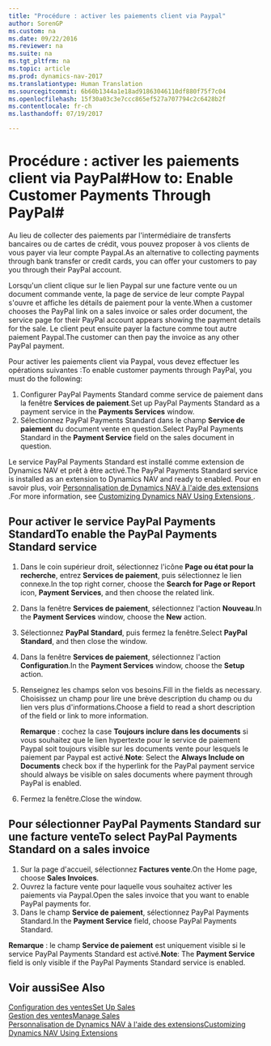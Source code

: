 ```yaml
---
title: "Procédure : activer les paiements client via Paypal"
author: SorenGP
ms.custom: na
ms.date: 09/22/2016
ms.reviewer: na
ms.suite: na
ms.tgt_pltfrm: na
ms.topic: article
ms.prod: dynamics-nav-2017
ms.translationtype: Human Translation
ms.sourcegitcommit: 6b60b1344a1e18ad91863046110df880f75f7c04
ms.openlocfilehash: 15f30a03c3e7ccc865ef527a707794c2c6428b2f
ms.contentlocale: fr-ch
ms.lasthandoff: 07/19/2017

---
```


# <a name="how-to-enable-customer-payments-through-paypal"></a><span data-ttu-id="0f3bc-102">Procédure : activer les paiements client via PayPal#</span><span class="sxs-lookup"><span data-stu-id="0f3bc-102">How to: Enable Customer Payments Through PayPal#</span></span>
<span data-ttu-id="0f3bc-103">Au lieu de collecter des paiements par l'intermédiaire de transferts bancaires ou de cartes de crédit, vous pouvez proposer à vos clients de vous payer via leur compte Paypal.</span><span class="sxs-lookup"><span data-stu-id="0f3bc-103">As an alternative to collecting payments through bank transfer or credit cards, you can offer your customers to pay you through their PayPal account.</span></span>

<span data-ttu-id="0f3bc-104">Lorsqu'un client clique sur le lien Paypal sur une facture vente ou un document commande vente, la page de service de leur compte Paypal s'ouvre et affiche les détails de paiement pour la vente.</span><span class="sxs-lookup"><span data-stu-id="0f3bc-104">When a customer chooses the PayPal link on a sales invoice or sales order document, the service page for their PayPal account appears showing the payment details for the sale.</span></span> <span data-ttu-id="0f3bc-105">Le client peut ensuite payer la facture comme tout autre paiement Paypal.</span><span class="sxs-lookup"><span data-stu-id="0f3bc-105">The customer can then pay the invoice as any other PayPal payment.</span></span>

<span data-ttu-id="0f3bc-106">Pour activer les paiements client via Paypal, vous devez effectuer les opérations suivantes :</span><span class="sxs-lookup"><span data-stu-id="0f3bc-106">To enable customer payments through PayPal, you must do the following:</span></span>

1. <span data-ttu-id="0f3bc-107">Configurer PayPal Payments Standard comme service de paiement dans la fenêtre **Services de paiement**.</span><span class="sxs-lookup"><span data-stu-id="0f3bc-107">Set up PayPal Payments Standard as a payment service in the **Payments Services** window.</span></span>
2. <span data-ttu-id="0f3bc-108">Sélectionnez PayPal Payments Standard dans le champ **Service de paiement** du document vente en question.</span><span class="sxs-lookup"><span data-stu-id="0f3bc-108">Select PayPal Payments Standard in the **Payment Service** field on the sales document in question.</span></span>

<span data-ttu-id="0f3bc-109">Le service PayPal Payments Standard est installé comme extension de Dynamics NAV et prêt à être activé.</span><span class="sxs-lookup"><span data-stu-id="0f3bc-109">The PayPal Payments Standard service is installed as an extension to Dynamics NAV and ready to enabled.</span></span> <span data-ttu-id="0f3bc-110">Pour en savoir plus, voir [Personnalisation de Dynamics NAV à l'aide des extensions ](ui-extensions.md).</span><span class="sxs-lookup"><span data-stu-id="0f3bc-110">For more information, see [Customizing Dynamics NAV Using Extensions ](ui-extensions.md).</span></span>

## <a name="to-enable-the-paypal-payments-standard-service"></a><span data-ttu-id="0f3bc-111">Pour activer le service PayPal Payments Standard</span><span class="sxs-lookup"><span data-stu-id="0f3bc-111">To enable the PayPal Payments Standard service</span></span>
1. <span data-ttu-id="0f3bc-112">Dans le coin supérieur droit, sélectionnez l'icône **Page ou état pour la recherche**, entrez **Services de paiement**, puis sélectionnez le lien connexe.</span><span class="sxs-lookup"><span data-stu-id="0f3bc-112">In the top right corner, choose the **Search for Page or Report** icon, **Payment Services**, and then choose the related link.</span></span>  
2. <span data-ttu-id="0f3bc-113">Dans la fenêtre **Services de paiement**, sélectionnez l'action **Nouveau**.</span><span class="sxs-lookup"><span data-stu-id="0f3bc-113">In the **Payment Services** window, choose the **New** action.</span></span>
3. <span data-ttu-id="0f3bc-114">Sélectionnez **PayPal Standard**, puis fermez la fenêtre.</span><span class="sxs-lookup"><span data-stu-id="0f3bc-114">Select **PayPal Standard**, and then close the window.</span></span>
4. <span data-ttu-id="0f3bc-115">Dans la fenêtre **Services de paiement**, sélectionnez l'action **Configuration**.</span><span class="sxs-lookup"><span data-stu-id="0f3bc-115">In the **Payment Services** window, choose the **Setup** action.</span></span>
5. <span data-ttu-id="0f3bc-116">Renseignez les champs selon vos besoins.</span><span class="sxs-lookup"><span data-stu-id="0f3bc-116">Fill in the fields as necessary.</span></span> <span data-ttu-id="0f3bc-117">Choisissez un champ pour lire une brève description du champ ou du lien vers plus d'informations.</span><span class="sxs-lookup"><span data-stu-id="0f3bc-117">Choose a field to read a short description of the field or link to more information.</span></span>

    <span data-ttu-id="0f3bc-118">**Remarque** : cochez la case **Toujours inclure dans les documents** si vous souhaitez que le lien hypertexte pour le service de paiement Paypal soit toujours visible sur les documents vente pour lesquels le paiement par Paypal est activé.</span><span class="sxs-lookup"><span data-stu-id="0f3bc-118">**Note**: Select the **Always Include on Documents** check box if the hyperlink for the PayPal payment service should always be visible on sales documents where payment through PayPal is enabled.</span></span>

6. <span data-ttu-id="0f3bc-119">Fermez la fenêtre.</span><span class="sxs-lookup"><span data-stu-id="0f3bc-119">Close the window.</span></span>

## <a name="to-select-paypal-payments-standard-on-a-sales-invoice"></a><span data-ttu-id="0f3bc-120">Pour sélectionner PayPal Payments Standard sur une facture vente</span><span class="sxs-lookup"><span data-stu-id="0f3bc-120">To select PayPal Payments Standard on a sales invoice</span></span>
1. <span data-ttu-id="0f3bc-121">Sur la page d'accueil, sélectionnez **Factures vente**.</span><span class="sxs-lookup"><span data-stu-id="0f3bc-121">On the Home page, choose **Sales Invoices**.</span></span>
2. <span data-ttu-id="0f3bc-122">Ouvrez la facture vente pour laquelle vous souhaitez activer les paiements via Paypal.</span><span class="sxs-lookup"><span data-stu-id="0f3bc-122">Open the sales invoice that you want to enable PayPal payments for.</span></span>
3. <span data-ttu-id="0f3bc-123">Dans le champ **Service de paiement**, sélectionnez PayPal Payments Standard.</span><span class="sxs-lookup"><span data-stu-id="0f3bc-123">In the **Payment Service** field, choose PayPal Payments Standard.</span></span>

<span data-ttu-id="0f3bc-124">**Remarque** : le champ **Service de paiement** est uniquement visible si le service PayPal Payments Standard est activé.</span><span class="sxs-lookup"><span data-stu-id="0f3bc-124">**Note**: The **Payment Service** field is only visible if the PayPal Payments Standard service is enabled.</span></span>   

## <a name="see-also"></a><span data-ttu-id="0f3bc-125">Voir aussi</span><span class="sxs-lookup"><span data-stu-id="0f3bc-125">See Also</span></span>  
[<span data-ttu-id="0f3bc-126">Configuration des ventes</span><span class="sxs-lookup"><span data-stu-id="0f3bc-126">Set Up Sales</span></span>](sales-setup-sales.md)  
[<span data-ttu-id="0f3bc-127">Gestion des ventes</span><span class="sxs-lookup"><span data-stu-id="0f3bc-127">Manage Sales</span></span>](sales-manage-sales.md)  
[<span data-ttu-id="0f3bc-128">Personnalisation de Dynamics NAV à l'aide des extensions</span><span class="sxs-lookup"><span data-stu-id="0f3bc-128">Customizing Dynamics NAV Using Extensions</span></span>](ui-extensions.md)

